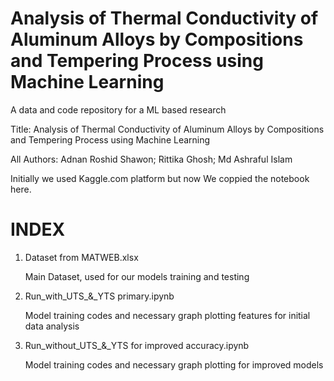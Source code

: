 # Analysis of Thermal Conductivity of Aluminum Alloys by Compositions and Tempering Process using Machine Learning

A data and code repository for a ML based research

Title: Analysis of Thermal Conductivity of Aluminum Alloys by Compositions and Tempering Process using Machine Learning

All Authors: Adnan Roshid Shawon; Rittika Ghosh; Md Ashraful Islam

Initially we used Kaggle.com platform but now We coppied the notebook here. 

# INDEX
1. Dataset from MATWEB.xlsx
   
   Main Dataset, used for our models training and testing
   
2. Run_with_UTS_&_YTS primary.ipynb
   
   Model training codes and necessary graph plotting features for initial data analysis
   
3. Run_without_UTS_&_YTS for improved accuracy.ipynb

   Model training codes and necessary graph plotting for improved models


